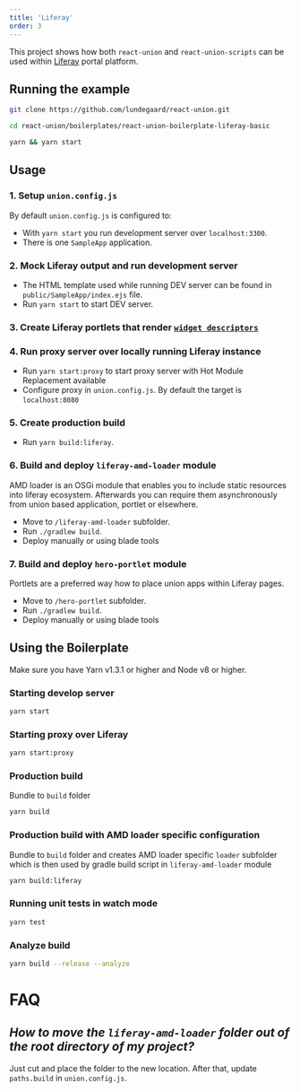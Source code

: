 ```yaml
---
title: 'Liferay'
order: 3
---
```


This project shows how both `react-union` and `react-union-scripts` can be used within [Liferay](https://dev.liferay.com/) portal platform.

## Running the example

```sh
git clone https://github.com/lundegaard/react-union.git

cd react-union/boilerplates/react-union-boilerplate-liferay-basic

yarn && yarn start
```

## Usage

### 1. Setup `union.config.js`

By default `union.config.js` is configured to:

- With `yarn start` you run development server over `localhost:3300`.
- There is one `SampleApp` application.

### 2. Mock Liferay output and run development server

- The HTML template used while running DEV server can be found in `public/SampleApp/index.ejs` file.
- Run `yarn start` to start DEV server.

### 3. Create Liferay portlets that render [`widget descriptors`](https://github.com/lundegaard/react-union/blob/master/packages/react-union/API.md#widget-descriptor)

### 4. Run proxy server over locally running Liferay instance

- Run `yarn start:proxy` to start proxy server with Hot Module Replacement available
- Configure proxy in `union.config.js`. By default the target is `localhost:8080`

### 5. Create production build

- Run `yarn build:liferay`.

### 6. Build and deploy `liferay-amd-loader` module

AMD loader is an OSGi module that enables you to include static resources into liferay ecosystem. Afterwards you can require them asynchronously from union based application, portlet or elsewhere.

- Move to `/liferay-amd-loader` subfolder.
- Run `./gradlew build`.
- Deploy manually or using blade tools

### 7. Build and deploy `hero-portlet` module

Portlets are a preferred way how to place union apps within Liferay pages.

- Move to `/hero-portlet` subfolder.
- Run `./gradlew build`.
- Deploy manually or using blade tools

## Using the Boilerplate

Make sure you have Yarn v1.3.1 or higher and Node v8 or higher.

### Starting develop server

```sh
yarn start
```

### Starting proxy over Liferay

```sh
yarn start:proxy
```

### Production build

Bundle to `build` folder

```sh
yarn build
```

### Production build with AMD loader specific configuration

Bundle to `build` folder and creates AMD loader specific `loader` subfolder which is then used by gradle build script in `liferay-amd-loader` module

```sh
yarn build:liferay
```

### Running unit tests in watch mode

```sh
yarn test
```

### Analyze build

```sh
yarn build --release --analyze
```

# FAQ

## _How to move the `liferay-amd-loader` folder out of the root directory of my project?_

Just cut and place the folder to the new location. After that, update `paths.build` in `union.config.js`.
